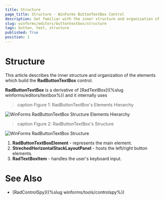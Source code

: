 ```yaml
---
title: Structure
page_title: Structure - WinForms ButtonTextBox Control
description: Get familiar with the inner structure and organization of the elements which build the WinForms ButtonTextBox control. 
slug: winforms/editors/buttontextbox/structure
tags: button, text, structure
published: True
position: 1
---
```


# Structure

This article describes the inner structure and organization of the elements which build the **RadButtonTextBox** control. 

**RadButtonTextBox** is a derivative of [RadTextBox]({%slug winforms/editors/textbox%}) and it internally uses     
        
>caption Figure 1: RadButtonTextBox's Elements Hierarchy

![WinForms RadButtonTextBox Structure Elements Hierarchy](images/editors-buttontextbox-structure001.png) 

>caption Figure 2: RadButtonTextBox's Structure

![WinForms RadButtonTextBox Structure](images/editors-buttontextbox-structure002.png)

1. **RadButtonTextBoxElement** - represents the main element.
2. **StrechedHorizontalStackLayoutPanel** - hosts the left/right button elements.
3. **RadTextBoxItem** - handles the user's keyboard input. 
 

# See Also

* [RadControlSpy]({%slug winforms/tools/controlspy%})
            
